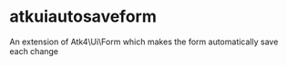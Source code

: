 # atkuiautosaveform
An extension of Atk4\Ui\Form which makes the form automatically save each change
